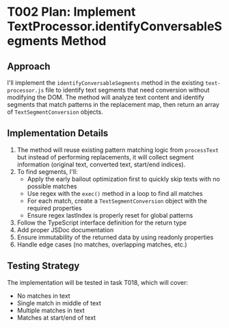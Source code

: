 # T002 Plan: Implement TextProcessor.identifyConversableSegments Method

## Approach
I'll implement the `identifyConversableSegments` method in the existing `text-processor.js` file to identify text segments that need conversion without modifying the DOM. The method will analyze text content and identify segments that match patterns in the replacement map, then return an array of `TextSegmentConversion` objects.

## Implementation Details
1. The method will reuse existing pattern matching logic from `processText` but instead of performing replacements, it will collect segment information (original text, converted text, start/end indices).
2. To find segments, I'll:
   - Apply the early bailout optimization first to quickly skip texts with no possible matches
   - Use regex with the `exec()` method in a loop to find all matches
   - For each match, create a `TextSegmentConversion` object with the required properties
   - Ensure regex lastIndex is properly reset for global patterns
3. Follow the TypeScript interface definition for the return type
4. Add proper JSDoc documentation 
5. Ensure immutability of the returned data by using readonly properties
6. Handle edge cases (no matches, overlapping matches, etc.)

## Testing Strategy
The implementation will be tested in task T018, which will cover:
- No matches in text
- Single match in middle of text
- Multiple matches in text
- Matches at start/end of text